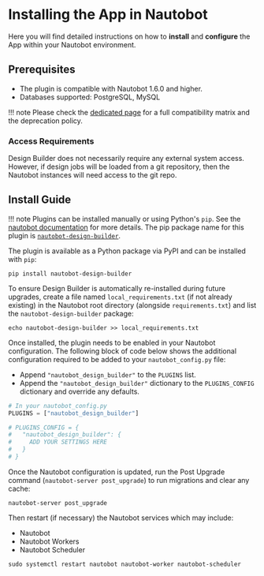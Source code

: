 # Installing the App in Nautobot

Here you will find detailed instructions on how to **install** and **configure** the App within your Nautobot environment.

## Prerequisites

- The plugin is compatible with Nautobot 1.6.0 and higher.
- Databases supported: PostgreSQL, MySQL

!!! note
    Please check the [dedicated page](compatibility_matrix.md) for a full compatibility matrix and the deprecation policy.

### Access Requirements

Design Builder does not necessarily require any external system access. However, if design jobs will be loaded from a git repository, then the Nautobot instances will need access to the git repo.

## Install Guide

!!! note
    Plugins can be installed manually or using Python's `pip`. See the [nautobot documentation](https://nautobot.readthedocs.io/en/latest/plugins/#install-the-package) for more details. The pip package name for this plugin is [`nautobot-design-builder`](https://pypi.org/project/nautobot/design-builder/).

The plugin is available as a Python package via PyPI and can be installed with `pip`:

```shell
pip install nautobot-design-builder
```

To ensure Design Builder is automatically re-installed during future upgrades, create a file named `local_requirements.txt` (if not already existing) in the Nautobot root directory (alongside `requirements.txt`) and list the `nautobot-design-builder` package:

```shell
echo nautobot-design-builder >> local_requirements.txt
```

Once installed, the plugin needs to be enabled in your Nautobot configuration. The following block of code below shows the additional configuration required to be added to your `nautobot_config.py` file:

- Append `"nautobot_design_builder"` to the `PLUGINS` list.
- Append the `"nautobot_design_builder"` dictionary to the `PLUGINS_CONFIG` dictionary and override any defaults.

```python
# In your nautobot_config.py
PLUGINS = ["nautobot_design_builder"]

# PLUGINS_CONFIG = {
#   "nautobot_design_builder": {
#     ADD YOUR SETTINGS HERE
#   }
# }
```

Once the Nautobot configuration is updated, run the Post Upgrade command (`nautobot-server post_upgrade`) to run migrations and clear any cache:

```shell
nautobot-server post_upgrade
```

Then restart (if necessary) the Nautobot services which may include:

- Nautobot
- Nautobot Workers
- Nautobot Scheduler

```shell
sudo systemctl restart nautobot nautobot-worker nautobot-scheduler
```
